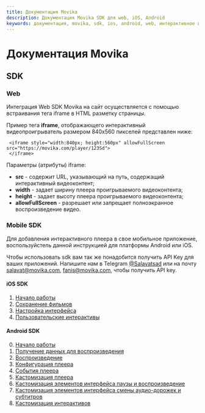 ```yaml
---
title: Документация Movika
description: Документация Movika SDK для web, iOS, Android
keywords: документация, movika, sdk, ios, android, web, интерактивное видео
---
```


# Документация Movika

## SDK

### Web

Интеграция Web SDK Movika на сайт осуществляется с помощью встраивания тега iframe в HTML разметку страницы.

Пример тега **iframe**, отображающего интерактивный видеопроигрыватель размером 840x560 пикселей представлен ниже:

```
 <iframe style="width:840px; height:560px" allowFullScreen src="https://movika.com/player/123Sd">
 </iframe>
```

Параметры (атрибуты) iframe:

- **src** - содержит URL, указывающий на путь, содержащий интерактивный видеоконтент;
- **width** - задает ширину плеера проигрываемого видеоконтента;
- **height** - задает высоту плеера проигрываемого видеоконтента;
- **allowFullScreen** - разрешает или запрещает полноэкранное воспроизведение видео.


### Mobile SDK

Для добавления интерактивного плеера в свое мобильное приложение, воспользуйстель данной инструкцией 
для платформы Android или iOS.

Чтобы использовать sdk вам так же понадобится получить API Key для ваших приложений. Напишите нам в 
Telegram [@Salavatsad](https://t.me/Salavatsad) или на почту [salavat@movika.com](mailto:salavat@movika.com), 
[fanis@movika.com](mailto:fanis@movika.com), 
чтобы получить API key.

#### iOS SDK

1. [Начало работы](/sdk/ios/00-get-started.md)
2. [Сохранение фильмов](/sdk/ios/01-save-state.md)
3. [Настройка интерфейса](/sdk/ios/02-ui-customization.md)
4. [Пользовательские интерактивы](/sdk/ios/03-custom-events.md)

#### Android SDK

0. [Начало работы](/sdk/android/00-getting-started.md)
1. [Получение данных для воспроизведения](/sdk/android/01-getting-movie-bundle.md)
2. [Воспроизведение](/sdk/android/02-run-interactiveplayerview.md)
3. [Конфигурация плеера](/sdk/android/03-config.md)
4. [События плеера](/sdk/android/04-player-events.md)
5. [Кастомизация плеера](/sdk/android/05-introduce-to-player-customization.md)
6. [Кастомизация элементов интерфейса паузы и воспроизведение](/sdk/android/06-play-pause-customization.md)
7. [Кастомизация элементов интерфейса смены аудио-дорожек и субтитров](/sdk/android/07-audio-subtitles-customization.md)
8. [Кастомизация интерактивов](/sdk/android/08-interactive-customization.md)
